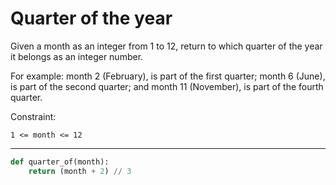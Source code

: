 # Quarter of the year

Given a month as an integer from 1 to 12, return to which quarter of the year it belongs as an integer number.

For example: month 2 (February), is part of the first quarter; month 6 (June), is part of the second quarter; and month 11 (November), is part of the fourth quarter.

Constraint:

```
1 <= month <= 12
```

---

```py
def quarter_of(month):
    return (month + 2) // 3
```
